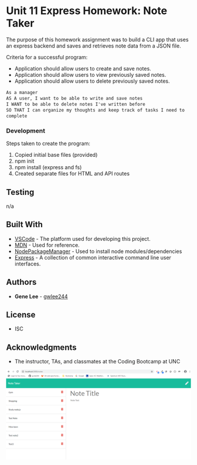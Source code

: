 # Unit 11 Express Homework: Note Taker

The purpose of this homework assignment was to build a CLI app that uses an express backend and saves and retrieves note data from a JSON file.

Criteria for a successful program:
* Application should allow users to create and save notes.
* Application should allow users to view previously saved notes.
* Application should allow users to delete previously saved notes.

```
As a manager
AS A user, I want to be able to write and save notes
I WANT to be able to delete notes I've written before
SO THAT I can organize my thoughts and keep track of tasks I need to complete
```
### Development 
Steps taken to create the program:
1. Copied initial base files (provided)
2. npm init
3. npm install (express and fs)
4. Created separate files for HTML and API routes

## Testing

n/a

## Built With

* [VSCode](https://code.visualstudio.com/) - The platform used for developing this project.
* [MDN](https://developer.mozilla.org/en-US/) - Used for reference.
* [NodePackageManager](https://www.npmjs.com/) - Used to install node modules/dependencies
* [Express](https://www.npmjs.com/package/express) - A collection of common interactive command line user interfaces.

## Authors

* **Gene Lee** - [gwlee244](https://github.com/gwlee244)

## License

* ISC

## Acknowledgments

* The instructor, TAs, and classmates at the Coding Bootcamp at UNC

![picture](notetaker.png)
